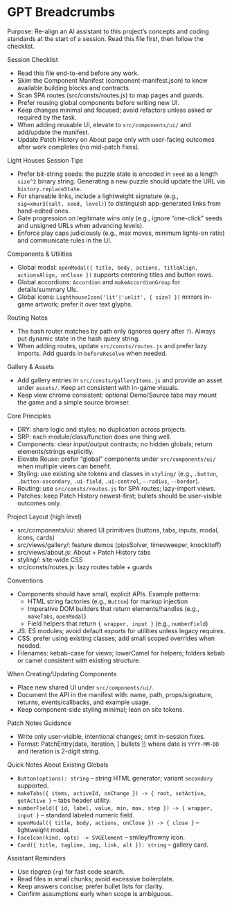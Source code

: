 ﻿# GPT Breadcrumbs

Purpose: Re-align an AI assistant to this project’s concepts and coding standards at the start of a session. Read this file first, then follow the checklist.

Session Checklist
- Read this file end-to-end before any work.
- Skim the Component Manifest (component-manifest.json) to know available building blocks and contracts.
- Scan SPA routes (src/consts/routes.js) to map pages and guards.
- Prefer reusing global components before writing new UI.
- Keep changes minimal and focused; avoid refactors unless asked or required by the task.
- When adding reusable UI, elevate to `src/components/ui/` and add/update the manifest.
- Update Patch History on About page only with user-facing outcomes after work completes (no mid-patch fixes).

Light Houses Session Tips
- Prefer bit-string seeds: the puzzle state is encoded in `seed` as a length `size^2` binary string. Generating a new puzzle should update the URL via `history.replaceState`.
- For shareable links, include a lightweight signature (e.g., `sig=xmur3(salt, seed, level)`) to distinguish app-generated links from hand-edited ones.
- Gate progression on legitimate wins only (e.g., ignore “one-click” seeds and unsigned URLs when advancing levels).
- Enforce play caps judiciously (e.g., max moves, minimum lights-on ratio) and communicate rules in the UI.

Components & Utilities
- Global modal: `openModal({ title, body, actions, titleAlign, actionsAlign, onClose })` supports centering titles and button rows.
- Global accordions: `Accordion` and `makeAccordionGroup` for details/summary UIs.
- Global icons: `LighthouseIcon('lit'|'unlit', { size? })` mirrors in-game artwork; prefer it over text glyphs.

Routing Notes
- The hash router matches by path only (ignores query after `?`). Always put dynamic state in the hash query string.
- When adding routes, update `src/consts/routes.js` and prefer lazy imports. Add guards in `beforeResolve` when needed.

Gallery & Assets
- Add gallery entries in `src/consts/galleryItems.js` and provide an asset under `assets/`. Keep art consistent with in-game visuals.
- Keep view chrome consistent: optional Demo/Source tabs may mount the game and a simple source browser.

Core Principles
- DRY: share logic and styles; no duplication across projects.
- SRP: each module/class/function does one thing well.
- Components: clear input/output contracts; no hidden globals; return elements/strings explicitly.
- Elevate Reuse: prefer “global” components under `src/components/ui/` when multiple views can benefit.
- Styling: use existing site tokens and classes in `styling/` (e.g., `.button`, `.button-secondary`, `.ui-field`, `.ui-control`, `--radius`, `--border`).
- Routing: use `src/consts/routes.js` for SPA routes; lazy-import views.
- Patches: keep Patch History newest-first; bullets should be user-visible outcomes only.

Project Layout (high level)
- src/components/ui/: shared UI primitives (buttons, tabs, inputs, modal, icons, cards)
- src/views/gallery/: feature demos (pipsSolver, timesweeper, knockitoff)
- src/views/about.js: About + Patch History tabs
- styling/: site-wide CSS
- src/consts/routes.js: lazy routes table + guards

Conventions
- Components should have small, explicit APIs. Example patterns:
  - HTML string factories (e.g., `Button`) for markup injection
  - Imperative DOM builders that return elements/handles (e.g., `makeTabs`, `openModal`)
  - Field helpers that return `{ wrapper, input }` (e.g., `numberField`)
- JS: ES modules; avoid default exports for utilities unless legacy requires.
- CSS: prefer using existing classes; add small scoped overrides when needed.
- Filenames: kebab-case for views; lowerCamel for helpers; folders kebab or camel consistent with existing structure.

When Creating/Updating Components
- Place new shared UI under `src/components/ui/`.
- Document the API in the manifest with: name, path, props/signature, returns, events/callbacks, and example usage.
- Keep component-side styling minimal; lean on site tokens.

Patch Notes Guidance
- Write only user-visible, intentional changes; omit in-session fixes.
- Format: PatchEntry(date, iteration, [ bullets ]) where date is `YYYY-MM-DD` and iteration is 2-digit string.

Quick Notes About Existing Globals
- `Button(options): string` – string HTML generator; variant `secondary` supported.
- `makeTabs({ items, activeId, onChange }) -> { root, setActive, getActive }` – tabs header utility.
- `numberField({ id, label, value, min, max, step }) -> { wrapper, input }` – standard labeled numeric field.
- `openModal({ title, body, actions, onClose }) -> { close }` – lightweight modal.
- `FaceIcon(kind, opts) -> SVGElement` – smiley/frowny icon.
- `Card({ title, tagline, img, link, alt }): string` – gallery card.

Assistant Reminders
- Use ripgrep (`rg`) for fast code search.
- Read files in small chunks; avoid excessive boilerplate.
- Keep answers concise; prefer bullet lists for clarity.
- Confirm assumptions early when scope is ambiguous.
